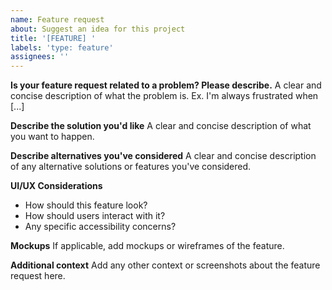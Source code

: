 ```yaml
---
name: Feature request
about: Suggest an idea for this project
title: '[FEATURE] '
labels: 'type: feature'
assignees: ''
---
```


**Is your feature request related to a problem? Please describe.**
A clear and concise description of what the problem is. Ex. I'm always frustrated when [...]

**Describe the solution you'd like**
A clear and concise description of what you want to happen.

**Describe alternatives you've considered**
A clear and concise description of any alternative solutions or features you've considered.

**UI/UX Considerations**
- How should this feature look?
- How should users interact with it?
- Any specific accessibility concerns?

**Mockups**
If applicable, add mockups or wireframes of the feature.

**Additional context**
Add any other context or screenshots about the feature request here.
